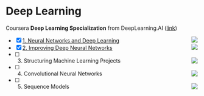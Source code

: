 # Deep Learning
Coursera **Deep Learning Specialization** from DeepLearning.AI ([link](https://www.coursera.org/specializations/deep-learning?))

- [X] [1. Neural Networks and Deep Learning](https://github.com/yixiaowang2001/Deep-Learning_Notes/tree/main/Course1) <img align="right" src="https://progress-bar.dev/100">
- [X] [2. Improving Deep Neural Networks](https://github.com/yixiaowang2001/Deep-Learning_Notes/tree/main/Course2) <img align="right" src="https://progress-bar.dev/100">
- [ ] 3. Structuring Machine Learning Projects <img align="right" src="https://progress-bar.dev/0">
- [ ] 4. Convolutional Neural Networks <img align="right" src="https://progress-bar.dev/0">
- [ ] 5. Sequence Models <img align="right" src="https://progress-bar.dev/0">

